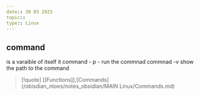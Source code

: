 ```yaml
---
date:: 30 03 2023
topic:: 
type:: Linux
---
```

## command
is a varaible of itself 
it 
 command - p - run the commnad
 commnad -v show the path to the command 
>[!quote]
>[[Functions]],[Commands](/obisdian_ntoes/notes_obsidian/MAIN Linux/Commands.md)